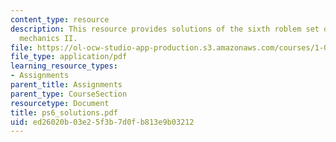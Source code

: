 ```yaml
---
content_type: resource
description: This resource provides solutions of the sixth roblem set on engineering
  mechanics II.
file: https://ol-ocw-studio-app-production.s3.amazonaws.com/courses/1-060-engineering-mechanics-ii-spring-2006/ed26020b03e25f3b7d0fb813e9b03212_ps6_solutions.pdf
file_type: application/pdf
learning_resource_types:
- Assignments
parent_title: Assignments
parent_type: CourseSection
resourcetype: Document
title: ps6_solutions.pdf
uid: ed26020b-03e2-5f3b-7d0f-b813e9b03212
---
```

